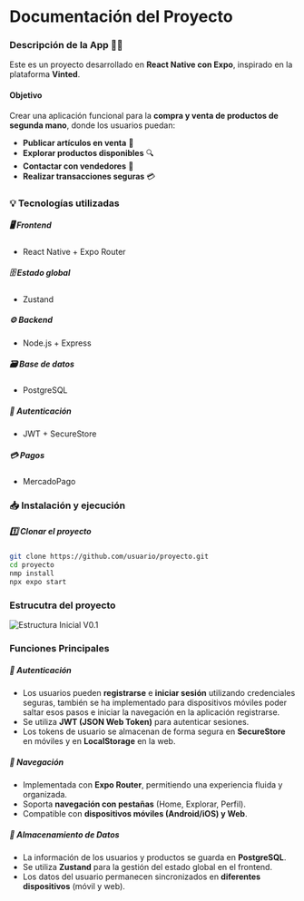 # Documentación del Proyecto

###  Descripción de la App 👕📱  

Este es un proyecto desarrollado en **React Native con Expo**, inspirado en la plataforma **Vinted**.  

####  Objetivo  
Crear una aplicación funcional para la **compra y venta de productos de segunda mano**, donde los usuarios puedan:  

- **Publicar artículos en venta** 📸  
- **Explorar productos disponibles** 🔍  
- **Contactar con vendedores** 💬  
- **Realizar transacciones seguras** 💳  

### 💡 Tecnologías utilizadas  

##### 🖥️ **Frontend**  
- React Native + Expo Router  

##### 🗄️ **Estado global**  
- Zustand  

##### ⚙️ **Backend**  
- Node.js + Express  

##### 🗃️ **Base de datos**  
- PostgreSQL  

##### 🔐 **Autenticación**  
- JWT + SecureStore  

##### 💳 **Pagos**  
- MercadoPago  



### 📥 Instalación y ejecución  

##### 1️⃣ Clonar el proyecto  

```sh
git clone https://github.com/usuario/proyecto.git
cd proyecto
nmp install
npx expo start
```

###  Estrucutra del proyecto

![Estructura Inicial V0.1](./assets/estructura_inicial.png)

###  Funciones Principales

##### 🔐 Autenticación  
- Los usuarios pueden **registrarse** e **iniciar sesión** utilizando credenciales seguras, también se ha implementado para dispositivos móviles poder saltar esos pasos e iniciar la navegación en la aplicación registrarse.
- Se utiliza **JWT (JSON Web Token)** para autenticar sesiones.  
- Los tokens de usuario se almacenan de forma segura en **SecureStore** en móviles y en **LocalStorage** en la web.  

##### 🧭 Navegación  
- Implementada con **Expo Router**, permitiendo una experiencia fluida y organizada.  
- Soporta **navegación con pestañas** (Home, Explorar, Perfil).  
- Compatible con **dispositivos móviles (Android/iOS) y Web**.  

##### 💾 Almacenamiento de Datos  
- La información de los usuarios y productos se guarda en **PostgreSQL**.  
- Se utiliza **Zustand** para la gestión del estado global en el frontend.  
- Los datos del usuario permanecen sincronizados en **diferentes dispositivos** (móvil y web).  
